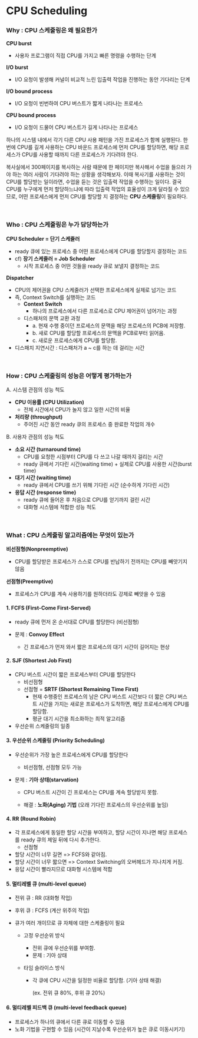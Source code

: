 # CPU Scheduling



### Why : CPU 스케줄링은 왜 필요한가

**CPU burst**

- 사용자 프로그램이 직접 CPU를 가지고 빠른 명령을 수행하는 단계

**I/O burst**

- I/O 요청이 발생해 커널이 비교적 느린 입출력 작업을 진행하는 동안 기다리는 단계

**I/O bound process**

- I/O 요청이 빈번하여 CPU 버스트가 짧게 나타나는 프로세스

**CPU bound process**

- I/O 요청이 드물어 CPU 버스트가 길게 나타나는 프로세스

하나의 시스템 내에서 각기 다른 CPU 사용 패턴을 가진 프로세스가 함께 실행된다. 한 번에 CPU를 길게 사용하는 CPU 바운드 프로세스에 먼저 CPU를 할당하면, 해당 프로세스가 CPU를 사용할 때까지 다른 프로세스가 기다려야 한다. 

복사실에서 300페이지를 복사하는 사람 때문에 한 페이지만 복사해서 수업을 들으러 가야 하는 여러 사람이 기다려야 하는 상황을 생각해보자. 이때 복사기를 사용하는 것이 CPU를 할당받는 일이라면, 수업을 듣는 것은 입출력 작업을 수행하는 일이다. 결국 CPU를 누구에게 먼저 할당하느냐에 따라 입출력 작업의 효율성이 크게 달라질 수 있으므로, 어떤 프로세스에게 먼저 CPU를 할당할 지 결정하는 **CPU 스케줄링**이 필요하다.

<br>

### Who : CPU 스케줄링은 누가 담당하는가

**CPU Scheduler = 단기 스케줄러** 

- ready 큐에 있는 프로세스 중 어떤 프로세스에게 CPU를 할당할지 결정하는 코드
- cf) **장기 스케줄러 = Job Scheduler**
  - 시작 프로세스 중 어떤 것들을 ready 큐로 보낼지 결정하는 코드 

**Dispatcher**

- CPU의 제어권을 CPU 스케줄러가 선택한 프로세스에게 실제로 넘기는 코드
- 즉, Context Switch를 실행하는 코드
  - **Context Switch**
    - 하나의 프로세스에서 다른 프로세스로 CPU 제어권이 넘어가는 과정
  - 디스패처의 문맥 교환 과정
    - a. 현재 수행 중이던 프로세스의 문맥을 해당 프로세스의 PCB에 저장함.
    - b. 새로 CPU를 할당할 프로세스의 문맥을 PCB로부터 읽어옴.
    - c. 새로운 프로세스에게 CPU를 할당함.
- 디스패치 지연시간 : 디스패처가 a ~ c를 하는 데 걸리는 시간

<br>

### How : CPU 스케줄링의 성능은 어떻게 평가하는가

A. 시스템 관점의 성능 척도

- **CPU 이용률 (CPU Utilization)**
  - 전체 시간에서 CPU가 놀지 않고 일한 시간의 비율
- **처리량 (throughput)**
  - 주어진 시간 동안 ready 큐의 프로세스 중 완료한 작업의 개수

B. 사용자 관점의 성능 척도

- **소요 시간 (turnaround time)**
  - CPU를 요청한 시점부터 CPU를 다 쓰고 나갈 때까지 걸리는 시간
  - ready 큐에서 기다린 시간(waiting time) + 실제로 CPU를 사용한 시간(burst time)
- **대기 시간 (waiting time)**
  - ready 큐에서 CPU를 쓰기 위해 기다린 시간 (순수하게 기다린 시간)
- **응답 시간 (response time)**
  - ready 큐에 들어온 후 처음으로 CPU를 얻기까지 걸린 시간
  - 대화형 시스템에 적합한 성능 척도

<br>

### What : CPU 스케줄링 알고리즘에는 무엇이 있는가

**비선점형(Nonpreemptive)**

- CPU를 할당받은 프로세스가 스스로 CPU를 반납하기 전까지는 CPU를 빼앗기지 않음

**선점형(Preemptive)**

- 프로세스가 CPU를 계속 사용하기를 원하더라도 강제로 빼앗을 수 있음



#### 1. FCFS (First-Come First-Served)

- ready 큐에 먼저 온 순서대로 CPU를 할당한다 (비선점형)

- 문제 : **Convoy Effect** 
  - 긴 프로세스가 먼저 와서 짧은 프로세스의 대기 시간이 길어지는 현상

#### 2. SJF (Shortest Job First)

- CPU 버스트 시간이 짧은 프로세스부터 CPU를 할당한다
  - 비선점형
  - 선점형 = **SRTF (Shortest Remaining Time First)**
    - 현재 수행중인 프로세스의 남은 CPU 버스트 시간보다 더 짧은 CPU 버스트 시간을 가지는 새로운 프로세스가 도착하면, 해당 프로세스에게 CPU를 할당함.
    - 평균 대기 시간을 최소화하는 최적 알고리즘
- 우선순위 스케줄링의 일종

#### 3. 우선순위 스케줄링 (Priority Scheduling)

- 우선순위가 가장 높은 프로세스에게 CPU를 할당한다

  - 비선점형, 선점형 모두 가능

- 문제 : **기아 상태(starvation)**

  - CPU 버스트 시간이 긴 프로세스는 CPU를 계속 할당받지 못함.

  - 해결 : **노화(Aging) 기법** (오래 기다린 프로세스의 우선순위를 높임)

#### 4. RR (Round Robin)

- 각 프로세스에게 동일한 할당 시간을 부여하고, 할당 시간이 지나면 해당 프로세스를 ready 큐의 제일 뒤에 다시 추가한다.
  - 선점형
- 할당 시간이 너무 길면 => FCFS와 같아짐.
- 할당 시간이 너무 짧으면 => Context Switching의 오버헤드가 지나치게 커짐.
- 응답 시간이 빨라지므로 대화형 시스템에 적합

#### 5. 멀티레벨 큐 (multi-level queue)

- 전위 큐 : RR (대화형 작업)

- 후위 큐 : FCFS (계산 위주의 작업)

- 큐가 여러 개이므로 큐 자체에 대한 스케줄링이 필요

  - 고정 우선순위 방식

    - 전위 큐에 우선순위를 부여함.
    - 문제 : 기아 상태

  - 타임 슬라이스 방식

    - 각 큐에 CPU 시간을 일정한 비율로 할당함. (기아 상태 해결)

      (ex. 전위 큐 80%, 후위 큐 20%)

#### 6. 멀티레벨 피드백 큐 (multi-level feedback queue)

- 프로세스가 하나의 큐에서 다른 큐로 이동할 수 있음
- 노화 기법을 구현할 수 있음 (시간이 지날수록 우선순위가 높은 큐로 이동시키기)